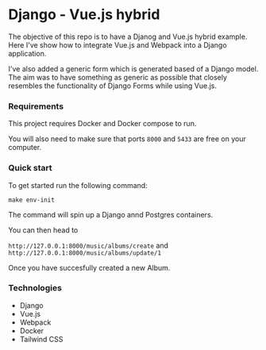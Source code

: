 # Django - Vue.js hybrid
The objective of this repo is to have a Djanog and Vue.js hybrid example. 
Here I've show how to integrate Vue.js and Webpack into a Django application. 

I've also added a generic form which is generated based of a Django model. 
The aim was to have something as generic as possible that closely 
resembles the functionality of Django Forms while using Vue.js.


### Requirements
This project requires Docker and Docker compose to run.

You will also need to make sure that ports `8000` and `5433` are free on your computer.

### Quick start
To get started run the following command:
```
make env-init
```

The command will spin up a Django annd Postgres containers.

You can then head to 

`http://127.0.0.1:8000/music/albums/create` and 
`http://127.0.0.1:8000/music/albums/update/1`

Once you have succesfully created a new Album. 


### Technologies
- Django
- Vue.js
- Webpack
- Docker
- Tailwind CSS